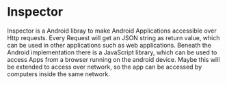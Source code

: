 Inspector
==========

Inspector is a Android libray to make Android Applications accessible over Http requests.
Every Request will get an JSON string as return value, which can be used in other applications
such as web applications.
Beneath the Android implementation there is a JavaScript library, which can be used to access
Apps from a browser running on the android device. Maybe this will be extended to access over
network, so the app can be accessed by computers inside the same network.
